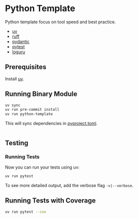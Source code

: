 # Python Template

Python template focus on tool speed and best practice.

- [uv][uv]
- [ruff][ruff]
- [pydantic][pydantic]
- [pytest][pytest]
- [loguru][loguru]

## Prerequisites

Install [uv][uv].

## Running Binary Module

```bash
uv sync
uv run pre-commit install
uv run python-template
```

This will sync dependencies in [pyproject.toml](./pyproject.toml).

```bash
```

## Testing

### Running Tests

Now you can run your tests using uv:

```bash
uv run pytest
```

To see more detailed output, add the verbose flag `-v|--verbose`.

## Running Tests with Coverage

```bash
uv run pytest --cov
```

[uv]: https://docs.astral.sh/uv/
[ruff]: https://docs.astral.sh/ruff/
[pydantic]: https://docs.pydantic.dev/latest/
[pytest]: https://docs.pytest.org/en/stable/
[loguru]: https://loguru.readthedocs.io/en/stable/
